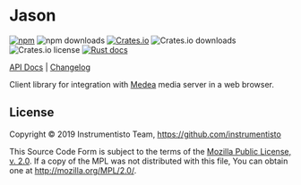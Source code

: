 Jason
=====

[![npm](https://img.shields.io/npm/v/medea-jason)](https://www.npmjs.com/package/medea-jason)
![npm downloads](https://img.shields.io/npm/dt/medea-jason)
[![Crates.io](https://img.shields.io/crates/v/medea-jason)](https://crates.io/crates/medea-jason)
![Crates.io downloads](https://img.shields.io/crates/d/medea-client-api-proto)
![Crates.io license](https://img.shields.io/crates/l/medea-jason)
[![Rust docs](https://docs.rs/medea-jason/badge.svg)](https://docs.rs/medea-jason)

[API Docs](https://docs.rs/medea-jason) |
[Changelog](https://github.com/instrumentisto/medea-jason/blob/master/CHANGELOG.md)

Client library for integration with [Medea] media server in a web browser.




## License

Copyright © 2019 Instrumentisto Team, <https://github.com/instrumentisto>

This Source Code Form is subject to the terms of the [Mozilla Public License, v. 2.0](https://github.com/instrumentisto/medea-jason/blob/master/LICENSE.md). If a copy of the MPL was not distributed with this file, You can obtain one at <http://mozilla.org/MPL/2.0/>.





[Medea]: https://github.com/instrumentisto/medea
